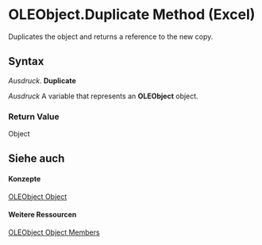 
# OLEObject.Duplicate Method (Excel)

Duplicates the object and returns a reference to the new copy.


## Syntax

 _Ausdruck_. **Duplicate**

 _Ausdruck_ A variable that represents an **OLEObject** object.


### Return Value

Object


## Siehe auch


#### Konzepte


[OLEObject Object](bc3ef12d-1531-6c21-71ab-3df6bb851f3b.md)
#### Weitere Ressourcen


[OLEObject Object Members](http://msdn.microsoft.com/library/fcee0a0a-a270-9f03-37f6-eb5989797bba%28Office.15%29.aspx)